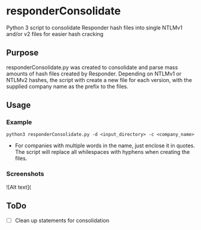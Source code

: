 # responderConsolidate
Python 3 script to consolidate Responder hash files into single NTLMv1 and/or v2 files for easier hash cracking

## Purpose
responderConsolidate.py was created to consolidate and parse mass amounts of hash files created by Responder. Depending on NTLMv1 or NTLMv2 hashes, the script with create a new file for each version, with the supplied company name as the prefix to the files.

## Usage
### Example
`python3 responderConsolidate.py -d <input_directory> -c <company_name>`
  * For companies with multiple words in the name, just enclose it in quotes. The script will replace all whilespaces with hyphens when creating the files.

### Screenshots

![Alt text](


## ToDo
* [ ] Clean up statements for consolidation
